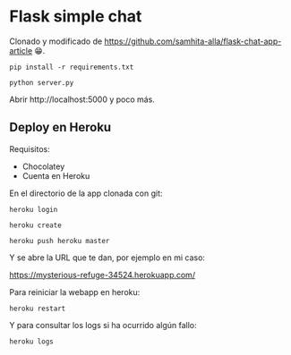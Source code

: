 # Flask simple chat

Clonado y modificado de https://github.com/samhita-alla/flask-chat-app-article 😁.

```
pip install -r requirements.txt
```

```
python server.py
``````

Abrir http://localhost:5000 y poco más.

## Deploy en Heroku

Requisitos:

* Chocolatey
* Cuenta en Heroku

En el directorio de la app clonada con git:

```
heroku login
``````

```
heroku create
``````

```
heroku push heroku master
``````

Y se abre la URL que te dan, por ejemplo en mi caso:

https://mysterious-refuge-34524.herokuapp.com/

Para reiniciar la webapp en heroku:

```
heroku restart
``````

Y para consultar los logs si ha ocurrido algún fallo:

```
heroku logs
``````